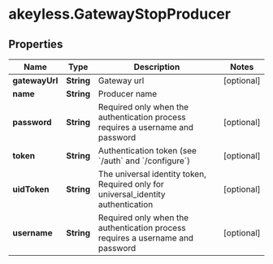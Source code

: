 # akeyless.GatewayStopProducer

## Properties

Name | Type | Description | Notes
------------ | ------------- | ------------- | -------------
**gatewayUrl** | **String** | Gateway url | [optional] 
**name** | **String** | Producer name | 
**password** | **String** | Required only when the authentication process requires a username and password | [optional] 
**token** | **String** | Authentication token (see &#x60;/auth&#x60; and &#x60;/configure&#x60;) | [optional] 
**uidToken** | **String** | The universal identity token, Required only for universal_identity authentication | [optional] 
**username** | **String** | Required only when the authentication process requires a username and password | [optional] 


